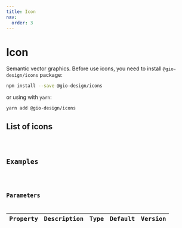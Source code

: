 ```yaml
---
title: Icon
nav:
  order: 3
---
```


# Icon

Semantic vector graphics. Before use icons, you need to install `@gio-design/icons` package:

```bash
npm install --save @gio-design/icons
```

or using with `yarn`:

```bash
yarn add @gio-design/icons
```

## List of icons

<code src="./iconDemos/list.tsx" inline />

## Examples

<code src="./iconDemos/basic.tsx" title="Basic" desc="Create a React component by using `Icon` tag，and set `type` prop." />

## Parameters

| Property | Description | Type | Default | Version |
| -------- | ----------- | ---- | ------- | ------- |

